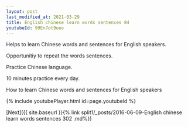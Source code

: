 ```yaml
---
layout: post
last_modified_at: 2021-03-29
title: English chinese learn words sentences 84 
youtubeId: 99En7ot9ueo
---
```

 
 
Helps to learn Chinese words and sentences for English speakers.

Opportunitiy to repeat the words sentences. 

Practice Chinese language. 
 
10 minutes practice every day. 
 
How to learn Chinese words and sentences for English speakers 
 
{% include youtubePlayer.html id=page.youtubeId %}
 
 
[Next]({{ site.baseurl }}{% link  split1/_posts/2016-06-09-English chinese learn words sentences 302 .md%})
 
